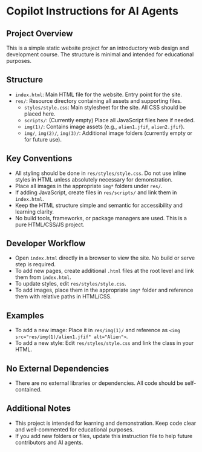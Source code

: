 # Copilot Instructions for AI Agents

## Project Overview
This is a simple static website project for an introductory web design and development course. The structure is minimal and intended for educational purposes.

## Structure
- `index.html`: Main HTML file for the website. Entry point for the site.
- `res/`: Resource directory containing all assets and supporting files.
  - `styles/style.css`: Main stylesheet for the site. All CSS should be placed here.
  - `scripts/`: (Currently empty) Place all JavaScript files here if needed.
  - `img(1)/`: Contains image assets (e.g., `alien1.jfif`, `alien2.jfif`).
  - `img/`, `img(2)/`, `img(3)/`: Additional image folders (currently empty or for future use).

## Key Conventions
- All styling should be done in `res/styles/style.css`. Do not use inline styles in HTML unless absolutely necessary for demonstration.
- Place all images in the appropriate `img*` folders under `res/`.
- If adding JavaScript, create files in `res/scripts/` and link them in `index.html`.
- Keep the HTML structure simple and semantic for accessibility and learning clarity.
- No build tools, frameworks, or package managers are used. This is a pure HTML/CSS/JS project.

## Developer Workflow
- Open `index.html` directly in a browser to view the site. No build or serve step is required.
- To add new pages, create additional `.html` files at the root level and link them from `index.html`.
- To update styles, edit `res/styles/style.css`.
- To add images, place them in the appropriate `img*` folder and reference them with relative paths in HTML/CSS.

## Examples
- To add a new image: Place it in `res/img(1)/` and reference as `<img src="res/img(1)/alien1.jfif" alt="Alien">`.
- To add a new style: Edit `res/styles/style.css` and link the class in your HTML.

## No External Dependencies
- There are no external libraries or dependencies. All code should be self-contained.

## Additional Notes
- This project is intended for learning and demonstration. Keep code clear and well-commented for educational purposes.
- If you add new folders or files, update this instruction file to help future contributors and AI agents.
